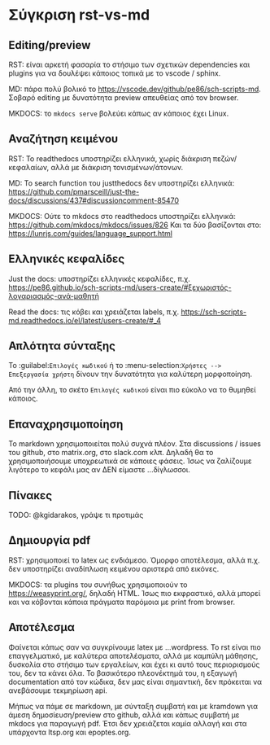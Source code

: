 Σύγκριση rst-vs-md
==================

Editing/preview
---------------

RST: είναι αρκετή φασαρία το στήσιμο των σχετικών dependencies και plugins για
να δουλέψει κάποιος τοπικά με το vscode / sphinx.

MD: πάρα πολύ βολικό το https://vscode.dev/github/pe86/sch-scripts-md.
Σοβαρό editing με δυνατότητα preview απευθείας από τον browser.

MKDOCS: το `mkdocs serve` βολεύει κάπως αν κάποιος έχει Linux.

Αναζήτηση κειμένου
------------------

RST: Το readthedocs υποστηρίζει ελληνικά, χωρίς διάκριση πεζών/κεφαλαίων, αλλά
με διάκριση τονισμένων/άτονων.

MD: Το search function του justthedocs δεν υποστηρίζει ελληνικά:
https://github.com/pmarsceill/just-the-docs/discussions/437#discussioncomment-85470

MKDOCS: Ούτε το mkdocs στο readthedocs υποστηρίζει ελληνικά:
https://github.com/mkdocs/mkdocs/issues/826
Και τα δύο βασίζονται στο: https://lunrjs.com/guides/language_support.html

Ελληνικές κεφαλίδες
-------------------

Just the docs: υποστηρίζει ελληνικές κεφαλίδες, π.χ.
https://pe86.github.io/sch-scripts-md/users-create/#ξεχωριστός-λογαριασμός-ανά-μαθητή

Read the docs: τις κόβει και χρειάζεται labels, π.χ.
https://sch-scripts-md.readthedocs.io/el/latest/users-create/#_4

Απλότητα σύνταξης
-----------------

Το :guilabel:`Επιλογές κωδικού` ή το :menu-selection:`Χρήστες --> Επεξεργασία
χρήστη` δίνουν την δυνατότητα για καλύτερη μορφοποίηση.

Από την άλλη, το σκέτο `Επιλογές κωδικού` είναι πιο εύκολο να το θυμηθεί κάποιος.

Επαναχρησιμοποίηση
------------------

Το markdown χρησιμοποιείται πολύ συχνά πλέον. Στα discussions / issues του
github, στo matrix.org, στο slack.com κλπ. Δηλαδή θα το χρησιμοποιήσουμε
υποχρεωτικά σε κάποιες φάσεις. Ίσως να ζαλίζουμε λιγότερο το κεφάλι μας αν ΔΕΝ
είμαστε ...δίγλωσσοι.

Πίνακες
-------

TODO: @kgidarakos, γράψε τι προτιμάς

Δημιουργία pdf
--------------

RST: χρησιμοποιεί το latex ως ενδιάμεσο. Όμορφο αποτέλεσμα, αλλά π.χ. δεν
υποστηρίζει αναδίπλωση κειμένου αριστερά από εικόνες.

MKDOCS: τα plugins του συνήθως χρησιμοποιούν το https://weasyprint.org/,
δηλαδή HTML. Ίσως πιο εκφραστικό, αλλά μπορεί και να κόβονται κάποια πράγματα
παρόμοια με print from browser.

Αποτέλεσμα
----------

Φαίνεται κάπως σαν να συγκρίνουμε latex με ...wordpress. Το rst είναι πιο
επαγγελματικό, με καλύτερα αποτελέσματα, αλλά με καμπύλη μάθησης, δυσκολία
στο στήσιμο των εργαλείων, και έχει κι αυτό τους περιορισμούς του, δεν τα
κάνει όλα. Το βασικότερο πλεονέκτημά του, η εξαγωγή documentation από τον
κώδικα, δεν μας είναι σημαντική, δεν πρόκειται να ανεβάσουμε τεκμηρίωση api.

Μήπως να πάμε σε markdown, με σύνταξη συμβατή και με kramdown για άμεση
δημοσίευση/preview στο github, αλλά και κάπως συμβατή με mkdocs για παραγωγή
pdf. Έτσι δεν χρειάζεται καμία αλλαγή και στα υπάρχοντα ltsp.org και
epoptes.org.
